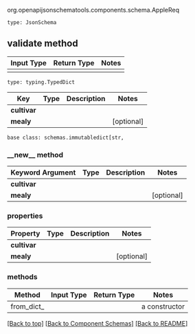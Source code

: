 org.openapijsonschematools.components.schema.AppleReq
```
type: JsonSchema
```

## validate method
Input Type | Return Type | Notes
------------ | ------------- | -------------
 |  |

```
type: typing.TypedDict
```
Key | Type |  Description | Notes
------------ | ------------- | ------------- | -------------
**cultivar** |  |  |
**mealy** |  |  | [optional]

```
base class: schemas.immutabledict[str, 
```
### &lowbar;&lowbar;new&lowbar;&lowbar; method
Keyword Argument | Type | Description | Notes
---------------- | ---- | ----------- | -----
**cultivar** |  |  |
**mealy** |  |  | [optional]

### properties
Property | Type | Description | Notes
-------- | ---- | ----------- | -----
**cultivar** |  |  |
**mealy** |  |  | [optional]

### methods
Method | Input Type | Return Type | Notes
------ | ---------- | ----------- | ------
from_dict_ |  |  | a constructor

[[Back to top]](#top) [[Back to Component Schemas]](../../../README.md#Component-Schemas) [[Back to README]](../../../README.md)
